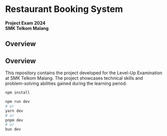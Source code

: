 # Restaurant Booking System  
**Project Exam 2024**  
**SMK Telkom Malang**

## Overview  
## Overview  
This repository contains the project developed for the Level-Up Examination at SMK Telkom Malang. The project showcases technical skills and problem-solving abilities gained during the learning period.

```bash
npm install
```

```bash
npm run dev
# or
yarn dev
# or
pnpm dev
# or
bun dev
```
